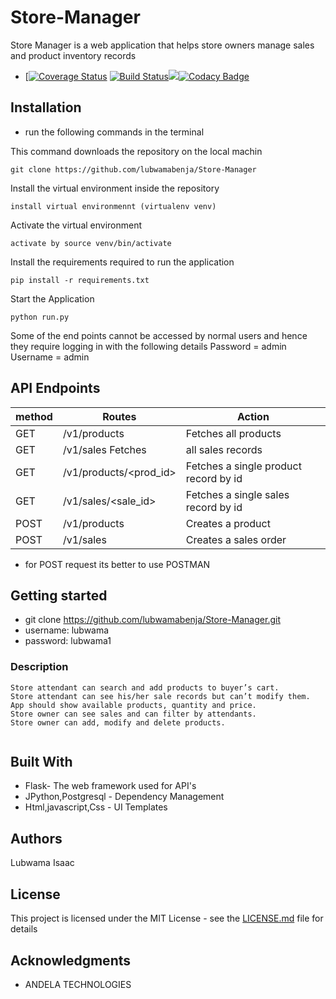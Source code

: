 # Store-Manager

Store Manager is a web application that helps store owners manage sales and product inventory records
* [[![Coverage Status](https://coveralls.io/repos/github/lubwamabenja/Store-Manager/badge.svg?branch=features)](https://coveralls.io/github/lubwamabenja/Store-Manager?branch=features)
[![Build Status](https://travis-ci.org/lubwamabenja/Store-Manager.svg?branch=ft-add-product-161214893)](https://travis-ci.org/lubwamabenja/Store-Manager)<a href="https://codeclimate.com/github/lubwamabenja/Store-Manager/maintainability"><img src="https://api.codeclimate.com/v1/badges/b62d23c140bf51e17a9f/maintainability" /></a>[![Codacy Badge](https://api.codacy.com/project/badge/Grade/ea7bb4ded21d4c9bab090c9aa4ea0796)](https://www.codacy.com/app/lubwamabenja/Store-Manager?utm_source=github.com&amp;utm_medium=referral&amp;utm_content=lubwamabenja/Store-Manager&amp;utm_campaign=Badge_Grade)



## Installation
* run the following commands in  the terminal

This command downloads the repository on the local machin
```
git clone https://github.com/lubwamabenja/Store-Manager

```
Install the virtual environment inside the  repository

```
install virtual environmennt (virtualenv venv)

```
Activate  the virtual environment
```
activate by source venv/bin/activate
```
Install the requirements required to run the application
```
pip install -r requirements.txt
````
Start the Application
```
python run.py
```
Some of the end points cannot be accessed by normal users and hence they require logging in with the following details
Password = admin
Username = admin

## API Endpoints
 
 
| method |     Routes             |   Action                               |
| ------ | ---------------------- | -------------------------------------- | 
| GET    |  /v1/products          |	 Fetches all products                  |
| GET    |  /v1/sales	Fetches     |  all sales records                     |
| GET	   |  /v1/products/<prod_id>|	 Fetches a single product record by id |
| GET	   |  /v1/sales/<sale_id>	  |  Fetches a single sales record by id   |
| POST	 |    /v1/products	      |  Creates a product                     |
| POST	 |     /v1/sales	        |  Creates a sales order                 |
    
 * for POST request its better to use  POSTMAN
 
 
 





## Getting started
* git clone https://github.com/lubwamabenja/Store-Manager.git
* username: lubwama
* password: lubwama1
### Description
```
Store attendant can search and add products to buyer’s cart.
Store attendant can see his/her sale records but can’t modify them.
App should show available products, quantity and price.
Store owner can see sales and can filter by attendants.
Store owner can add, modify and delete products.


```

## Built With

* Flask- The web framework used for API's
* JPython,Postgresql - Dependency Management
* Html,javascript,Css  - UI Templates



## Authors

Lubwama Isaac

## License

This project is licensed under the MIT License - see the [LICENSE.md](LICENSE.md) file for details

## Acknowledgments

* ANDELA TECHNOLOGIES



